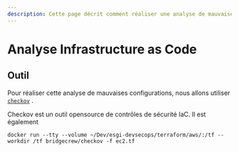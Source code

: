 ```yaml
---
description: Cette page décrit comment réaliser une analyse de mauvaises configurations IaC
---
```


# Analyse Infrastructure as Code

## Outil

Pour réaliser cette analyse de mauvaises configurations, nous allons utiliser [`checkov`](https://www.checkov.io) .

Checkov est un outil opensource de contrôles de sécurité IaC. Il est également&#x20;

`docker run --tty --volume ~/Dev/esgi-devsecops/terraform/aws/:/tf --workdir /tf bridgecrew/checkov -f ec2.tf`
